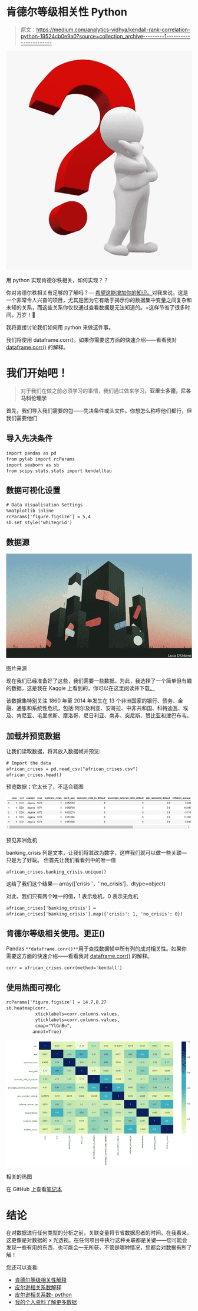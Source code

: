 # 肯德尔等级相关性 Python

> 原文：<https://medium.com/analytics-vidhya/kendall-rank-correlation-python-19524cb0e9a0?source=collection_archive---------1----------------------->

![](img/5449154f00880eddbb5640d396ec6f67.png)

用 python 实现肯德尔秩相关，如何实现？？

你对肯德尔秩相关有足够的了解吗？— [希望这能增加你的知识。](/@joseph.magiya/kendall-rank-correlation-explained-dee01d99c535)对我来说，这是一个非常令人兴奋的项目，尤其是因为它有助于揭示你的数据集中变量之间复杂和未知的关系，而这些关系你仅仅通过查看数据是无法知道的。+这样节省了很多时间。万岁！🙌

我将直接讨论我们如何用 python 来做这件事。

我们将使用 dataframe.corr()。如果你需要这方面的快速介绍——看看我对 [dataframe.corr()](/@joseph.magiya/pearson-coefficient-of-correlation-using-pandas-ca68ce678c04) 的解释。

# 我们开始吧！

> 对于我们在做之前必须学习的事情，我们通过做来学习。**亚里士多德，尼各马科伦理学**

首先，我们导入我们需要的包——先决条件或头文件。你想怎么称呼他们都行，但我们需要他们

## 导入先决条件

```
import pandas as pd
from pylab import rcParams
import seaborn as sb
from scipy.stats.stats import kendalltau
```

## **数据可视化设置**

```
# Data Visualisation Settings 
%matplotlib inline
rcParams['figure.figsize'] = 5,4
sb.set_style('whitegrid')
```

## 数据源

![](img/6cf3891dbc0581382c0178785055b818.png)

图片来源

现在我们已经准备好了这些，我们需要一些数据。为此，我选择了一个简单但有趣的数据，这是我在 Kaggle 上看到的。你可以在这里阅读并下载[。](https://www.kaggle.com/chirin/africa-economic-banking-and-systemic-crisis-data)

该数据集特别关注 1860 年至 2014 年发生在 13 个非洲国家的银行、债务、金融、通胀和系统性危机，包括:阿尔及利亚、安哥拉、中非共和国、科特迪瓦、埃及、肯尼亚、毛里求斯、摩洛哥、尼日利亚、南非、突尼斯、赞比亚和津巴布韦。

## 加载并预览数据

让我们读取数据，将其放入数据帧并预览:

```
# Import the data
african_crises = pd.read_csv("african_crises.csv")
african_crises.head()
```

预览数据；它太长了，不适合截图

![](img/fb26e3e275533de926aa678a1da23327.png)

预见非洲危机

banking_crisis 列是文本，让我们将其改为数字，这样我们就可以做一些关联—只是为了好玩。
但首先让我们看看列中的唯一值

```
african_crises.banking_crisis.unique()
```

这给了我们这个结果— array(['crisis '，' no_crisis']，dtype=object)

对此，我们只有两个唯一的值，1 表示危机，0 表示无危机

```
african_crises['banking_crisis'] = african_crises['banking_crisis'].map({'crisis': 1, 'no_crisis': 0})
```

## 肯德尔等级相关使用。更正()

Pandas `**dataframe.corr()**`用于查找数据帧中所有列的成对相关性。如果你需要这方面的快速介绍——看看我对 [dataframe.corr()](/@joseph.magiya/pearson-coefficient-of-correlation-using-pandas-ca68ce678c04) 的解释。

```
corr = african_crises.corr(method='kendall')
```

## 使用热图可视化

```
rcParams['figure.figsize'] = 14.7,8.27
sb.heatmap(corr, 
           xticklabels=corr.columns.values, 
           yticklabels=corr.columns.values, 
           cmap="YlGnBu",
          annot=True)
```

![](img/9b67a755ab9054ae37985d095d43aafa.png)

相关的热图

在 GitHub 上查看[笔记本](https://github.com/JosephMagiya/Kendall-Rank-Correlation-Python/blob/master/Kendall%20Rank%20Correlation.ipynb)

# 结论

在对数据进行任何类型的分析之前，关联变量将节省数据忍者的时间。在我看来，这更像是对数据的 x 光透视。在任何项目中执行这种关联都是关键——您可能会发现一些有用的东西，也可能会一无所获，不管是哪种情况，您都会对数据有所了解！

您还可以查看:

*   [肯德尔等级相关性解释](/@joseph.magiya/kendall-rank-correlation-explained-dee01d99c535)
*   [皮尔逊相关系数解释](/@joseph.magiya/pearson-coefficient-of-correlation-explained-369991d93404)
*   [皮尔逊相关系数- python](/@joseph.magiya/pearson-coefficient-of-correlation-using-pandas-ca68ce678c04)
*   [我的个人资料了解更多数据](/@joseph.magiya)